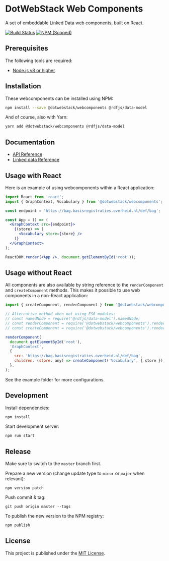 # DotWebStack Web Components

A set of embeddable Linked Data web components, built on React.

[![Build Status](https://travis-ci.org/dotwebstack/dotwebstack-webcomponents.svg?branch=master)](https://travis-ci.org/dotwebstack/dotwebstack-webcomponents)
[![NPM (Scoped)](https://img.shields.io/npm/v/@dotwebstack/webcomponents.svg)](https://www.npmjs.com/package/@dotwebstack/webcomponents)

## Prerequisites

The following tools are required:

* [Node.js v8 or higher](https://nodejs.org/en/)

## Installation

These webcomponents can be installed using NPM:

```bash
npm install --save @dotwebstack/webcomponents @rdfjs/data-model
```

And of course, also with Yarn:

```bash
yarn add @dotwebstack/webcomponents @rdfjs/data-model
```

## Documentation

* [API Reference](./docs/api.md)
* [Linked data Reference](./docs/linkedData.md)

## Usage with React

Here is an example of using webcomponents within a React application:

```jsx
import React from 'react';
import { GraphContext, Vocabulary } from '@dotwebstack/webcomponents';

const endpoint = 'https://bag.basisregistraties.overheid.nl/def/bag';

const App = () => (
  <GraphContext src={endpoint}>
    {(store) => (
      <Vocabulary store={store} />
    )}
  </GraphContext>
);

ReactDOM.render(<App />, document.getElementById('root'));
```

## Usage without React

All components are also available by string reference to the `renderComponent` and `createComponent` methods.
This makes it possible to use web components in a non-React application:

```js
import { createComponent, renderComponent } from '@dotwebstack/webcomponents';

// Alternative method when not using ES6 modules:
// const namedNode = require('@rdfjs/data-model').namedNode;
// const renderComponent = require('@dotwebstack/webcomponents').renderComponent;
// const createComponent = require('@dotwebstack/webcomponents').renderComponent;

renderComponent(
  document.getElementById('root'),
  'GraphContext',
  {
    src: 'https://bag.basisregistraties.overheid.nl/def/bag',
    children: (store: any) => createComponent('Vocabulary', { store }),
  },
);
```

See the example folder for more configurations.

## Development

Install dependencies:

```bash
npm install
```

Start development server:

```bash
npm run start
```

## Release

Make sure to switch to the `master` branch first.

Prepare a new version (change update type to `minor` or `major` when relevant):

```
npm version patch
```

Push commit & tag:

```
git push origin master --tags
```

To publish the new version to the NPM registry:

```bash
npm publish
```

## License

This project is published under the [MIT License](LICENSE.md).
